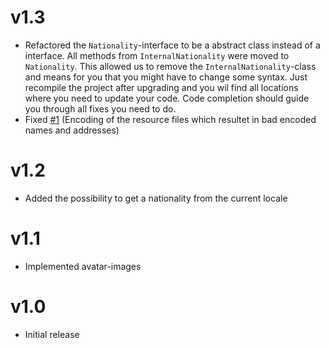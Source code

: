 # v1.3
- Refactored the `Nationality`-interface to be a abstract class instead of a interface. All methods from `InternalNationality` were moved to `Nationality`. This allowed us to remove the `InternalNationality`-class and means for you that you might have to change some syntax. Just recompile the project after upgrading and you wil find all locations where you need to update your code. Code completion should guide you through all fixes you need to do.
- Fixed [#1](https://github.com/vatbub/randomusers/issues/1) (Encoding of the resource files which resultet in bad encoded names and addresses)

# v1.2
- Added the possibility to get a nationality from the current locale

# v1.1
- Implemented avatar-images

# v1.0
- Initial release